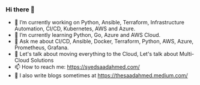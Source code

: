 ### Hi there 👋

- 🔭  I’m currently working on Python, Ansible, Terraform, Infrastructure Automation, CI/CD, Kubernetes, AWS and Azure.
- 🌱  I’m currently learning Python, Go, Azure and AWS Cloud.
- 💬  Ask me about CI/CD, Ansible, Docker, Terraform, Python, AWS, Azure, Prometheus, Grafana.
- 💬  Let's talk about moving everything to the Cloud, Let's talk about Multi-Cloud Solutions
- 📫  How to reach me: https://syedsaadahmed.com/
- 🌱  I also write blogs sometimes at https://thesaadahmed.medium.com/
